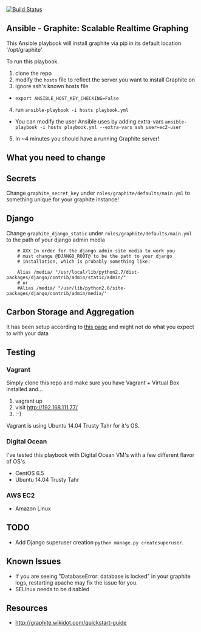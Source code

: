 [![Build Status](https://travis-ci.org/dmichel1/ansible-graphite.png?branch=master)](https://travis-ci.org/dmichel1/ansible-graphite)

Ansible - Graphite: Scalable Realtime Graphing
------------------
This Ansible playbook will install graphite via pip in its default location '/opt/graphite'


To run this playbook.

1. clone the repo
2. modify the `hosts` file to reflect the server you want to install Graphite on
3. ignore ssh's known hosts file
  * `export ANSIBLE_HOST_KEY_CHECKING=False`
4. run `ansible-playbook -i hosts playbook.yml`
  * You can modify the user Ansible uses by adding extra-vars `ansible-playbook -i hosts playbook.yml --extra-vars ssh_user=ec2-user`
5. In ~4 minutes you should have a running Graphite server!



What you need to change
-----------------------
## Secrets
Change `graphite_secret_key` under `roles/graphite/defaults/main.yml` to something unique for your graphite instance!

## Django
Change `graphite_django_static` under `roles/graphite/defaults/main.yml` to the path of your django admin media
```
    # XXX In order for the django admin site media to work you
    # must change @DJANGO_ROOT@ to be the path to your django
    # installation, which is probably something like:

    Alias /media/ "/usr/local/lib/python2.7/dist-packages/django/contrib/admin/static/admin/"
    # or 
    #Alias /media/ "/usr/lib/python2.6/site-packages/django/contrib/admin/media/"
```

## Carbon Storage and Aggregation
It has been setup according to [this page](https://github.com/etsy/statsd/blob/master/docs/graphite.md) and might not do what you expect to with your data


Testing
--------

### Vagrant
Simply clone this repo and make sure you have Vagrant + Virtual Box installed and...
  1. vagrant up
  2. visit http://192.168.111.77/
  3. :-) 

Vagrant is using Ubuntu 14.04 Trusty Tahr for it's OS.


### Digital Ocean
I've tested this playbook with Digital Ocean VM's with a few different flavor of OS's.

  * CentOS 6.5
  * Ubuntu 14.04 Trusty Tahr

### AWS EC2
  * Amazon Linux



TODO
----
* Add Django superuser creation `python manage.py createsuperuser`.


Known Issues
------------
* If you are seeing "DatabaseError: database is locked" in your graphite logs, restarting apache may fix the issue for you. 
* SELinux needs to be disabled


Resources
---------
* http://graphite.wikidot.com/quickstart-guide
